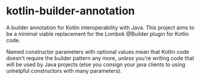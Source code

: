 # kotlin-builder-annotation
A builder annotation for Kotlin interoperability with Java.
This project aims to be a minimal viable replacement for the Lombok @Builder plugin for Kotlin code.

Named constructor parameters with optional values mean that Kotlin code doesn't require the builder pattern any more,
_unless_ you're writing code that will be used by Java projects 
(else you consign your java clients to using unhelpful constructors with many parameters).
